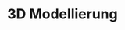 ﻿---
title: 3D Modellierung
type: docs
weight: 70
url: /de/net/3d-modeling/
description: Artikel über 3D Modellierung in Aspose.3D for .NET.
---
